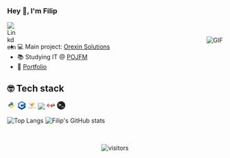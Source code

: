 ### Hey 👋, I'm Filip

<a href="https://www.linkedin.com/in/filip-sikora-07ba8117b/">
  <img align="left" alt="LinkdeIn" width="22px" src="https://cdn.jsdelivr.net/npm/simple-icons@v3/icons/linkedin.svg" />
</a>

<br />
<br />

<img align="right" alt="GIF" src="https://media.giphy.com/media/ZVik7pBtu9dNS/giphy.gif" />

- 💻 Main project: [Orexin Solutions](https://github.com/Orexin)
- 📚 Studying IT @ [POJFM](https://pojfm.cz/)
- 📝 [Portfolio](https://www.fsikora.com/)


## **🤓 Tech stack**  

<code><img height="20" src="https://raw.githubusercontent.com/github/explore/80688e429a7d4ef2fca1e82350fe8e3517d3494d/topics/python/python.png"></code>
<code><img height="20" src="https://raw.githubusercontent.com/github/explore/80688e429a7d4ef2fca1e82350fe8e3517d3494d/topics/cpp/cpp.png"></code>
<code><img height="20" src="https://raw.githubusercontent.com/github/explore/80688e429a7d4ef2fca1e82350fe8e3517d3494d/topics/tensorflow/tensorflow.png"></code>
<code><img height="20" src="https://pytorch.org/assets/images/pytorch-logo.png"></code>
<code><img height="20" src="https://raw.githubusercontent.com/github/explore/80688e429a7d4ef2fca1e82350fe8e3517d3494d/topics/git/git.png"></code>
<code><img height="20" src="https://raw.githubusercontent.com/github/explore/80688e429a7d4ef2fca1e82350fe8e3517d3494d/topics/terminal/terminal.png"></code>

<!--&hide_border=true -->
![Top Langs](https://github-readme-stats.vercel.app/api/top-langs/?username=TassiloBalbo&layout=compact&show_icons=true&theme=cobalt)
![Filip's GitHub stats](https://github-readme-stats.vercel.app/api?username=TassiloBalbo&show_icons=true&theme=cobalt)

<br />

<p align="center">
    <img align="center" alt="visitors" src="https://visitor-badge.laobi.icu/badge?page_id=TassiloBalbo.TassiloBalbo" />
</p>
